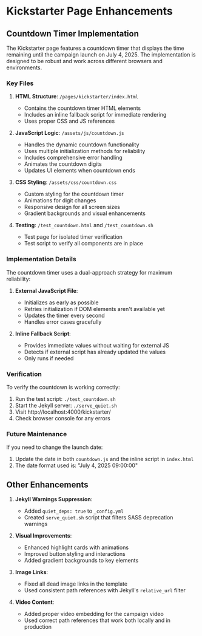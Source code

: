 # Kickstarter Page Enhancements

## Countdown Timer Implementation

The Kickstarter page features a countdown timer that displays the time remaining until the campaign launch on July 4, 2025. The implementation is designed to be robust and work across different browsers and environments.

### Key Files

1. **HTML Structure**: `/pages/kickstarter/index.html`
   - Contains the countdown timer HTML elements
   - Includes an inline fallback script for immediate rendering
   - Uses proper CSS and JS references

2. **JavaScript Logic**: `/assets/js/countdown.js`
   - Handles the dynamic countdown functionality
   - Uses multiple initialization methods for reliability
   - Includes comprehensive error handling
   - Animates the countdown digits
   - Updates UI elements when countdown ends

3. **CSS Styling**: `/assets/css/countdown.css`
   - Custom styling for the countdown timer
   - Animations for digit changes
   - Responsive design for all screen sizes
   - Gradient backgrounds and visual enhancements

4. **Testing**: `/test_countdown.html` and `/test_countdown.sh`
   - Test page for isolated timer verification
   - Test script to verify all components are in place

### Implementation Details

The countdown timer uses a dual-approach strategy for maximum reliability:

1. **External JavaScript File**:
   - Initializes as early as possible
   - Retries initialization if DOM elements aren't available yet
   - Updates the timer every second
   - Handles error cases gracefully

2. **Inline Fallback Script**:
   - Provides immediate values without waiting for external JS
   - Detects if external script has already updated the values
   - Only runs if needed

### Verification

To verify the countdown is working correctly:

1. Run the test script: `./test_countdown.sh`
2. Start the Jekyll server: `./serve_quiet.sh`
3. Visit http://localhost:4000/kickstarter/
4. Check browser console for any errors

### Future Maintenance

If you need to change the launch date:
1. Update the date in both `countdown.js` and the inline script in `index.html`
2. The date format used is: "July 4, 2025 09:00:00"

## Other Enhancements

1. **Jekyll Warnings Suppression**:
   - Added `quiet_deps: true` to `_config.yml`
   - Created `serve_quiet.sh` script that filters SASS deprecation warnings

2. **Visual Improvements**:
   - Enhanced highlight cards with animations
   - Improved button styling and interactions
   - Added gradient backgrounds to key elements

3. **Image Links**:
   - Fixed all dead image links in the template
   - Used consistent path references with Jekyll's `relative_url` filter

4. **Video Content**:
   - Added proper video embedding for the campaign video
   - Used correct path references that work both locally and in production